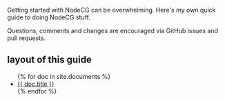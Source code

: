 Getting started with NodeCG can be overwhelming.
Here's my own quick guide to doing NodeCG stuff.

Questions, comments and changes are encouraged via GitHub issues and pull requests.

## layout of this guide

<ul>
  {% for doc in site.documents %}
    <li>
      <a href="{{ doc.url }}">{{ doc.title }}</a>
    </li>
  {% endfor %}
</ul>
